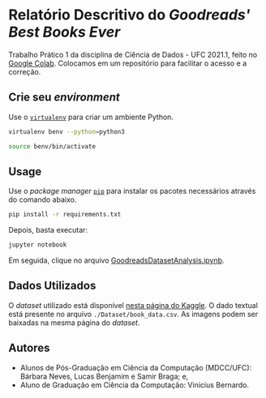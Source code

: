# Relatório Descritivo do *Goodreads' Best Books Ever*

Trabalho Prático 1 da disciplina de Ciência de Dados - UFC 2021.1, feito no [Google Colab](https://research.google.com/colaboratory/faq.html). Colocamos em um repositório para facilitar o acesso e a correção.

## Crie seu *environment*

Use o [`virtualenv`](https://virtualenv.pypa.io/en/latest/) para criar um ambiente Python.

```bash
virtualenv benv --python=python3

source benv/bin/activate
```

## Usage

Use o *package manager* [`pip`](https://pip.pypa.io/en/stable/) para instalar os pacotes necessários através do comando abaixo.

```bash
pip install -r requirements.txt
```

Depois, basta executar: 

```bash
jupyter notebook
```
Em seguida, clique no arquivo [GoodreadsDatasetAnalysis.ipynb](https://github.com/samirbraga/GoodreadsDatasetAnalysis/blob/main/GoodreadsDatasetAnalysis.ipynb).

## Dados Utilizados

O *dataset* utilizado está disponível [nesta página do Kaggle](https://www.kaggle.com/meetnaren/goodreads-best-books). O dado textual está presente no arquivo `./Dataset/book_data.csv`. As imagens podem ser baixadas na mesma página do *dataset*.

## Autores

- Alunos de Pós-Graduação em Ciência da Computação (MDCC/UFC): Bárbara Neves, Lucas Benjamim e Samir Braga; e,
- Aluno de Graduação em Ciência da Computação: Vinicius Bernardo.
